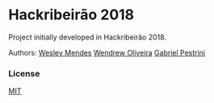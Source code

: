 
# Hackribeirão 2018

Project initially developed in Hackribeirão 2018.

Authors:
[Wesley Mendes](https://github.com/WesGtoX)
[Wendrew Oliveira](https://github.com/wendrewdevelop)
[Gabriel Pestrini](https://github.com/Pestrini)

### License ###

[MIT](LICENSE)
